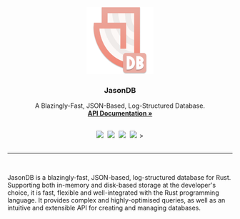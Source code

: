 <div align="center">
  <img src="https://raw.githubusercontent.com/w-henderson/JasonDB/master/assets/logo_transparent.png" width=150>

  <h3 align="center">JasonDB</h3>

  <p align="center">
    A Blazingly-Fast, JSON-Based, Log-Structured Database.<br>
    <a href="https://docs.rs/jasondb"><strong>API Documentation »</strong></a>
  </p><br>

  <img src="https://img.shields.io/badge/language-rust-b07858?style=for-the-badge&logo=rust" style="margin-right:5px">
  <img src="https://img.shields.io/github/actions/workflow/status/w-henderson/JasonDB/test.yml?style=for-the-badge" style="margin-right:5px">
  <img src="https://img.shields.io/badge/dependencies-0-brightgreen?style=for-the-badge" style="margin-right:5px">
  <a href="https://crates.io/crates/jasondb"><img src="https://img.shields.io/crates/v/jasondb?label=crates.io&style=for-the-badge" style="margin-right:5px"></a>><br><br>
</div>

<hr><br>

JasonDB is a blazingly-fast, JSON-based, log-structured database for Rust. Supporting both in-memory and disk-based storage at the developer's choice, it is fast, flexible and well-integrated with the Rust programming language. It provides complex and highly-optimised queries, as well as an intuitive and extensible API for creating and managing databases.
